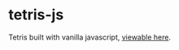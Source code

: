 # tetris-js
Tetris built with vanilla javascript, [viewable here](https://northwestbased.github.io/tetris-js/).
